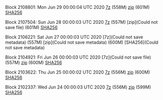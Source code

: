 Block 2108801: Mon Jun 29 00:00:04 UTC 2020 [7z](https://transfer.sh/lKkYS/bootstrap.dat.20200629.7z) (558M) [zip](https://transfer.sh/jF4AK/bootstrap.dat.20200629.zip) (601M) [SHA256](https://transfer.sh/5zch1/sha256.txt)

Block 2107504: Sun Jun 28 00:00:03 UTC 2020 [7z]() (557M) [zip](Could not save file) (601M) [SHA256](https://transfer.sh/MpyS7/sha256.txt)

Block 2106221: Sat Jun 27 00:00:03 UTC 2020 [7z](Could not save metadata) (557M) [zip](Could not save metadata) (600M) [SHA256](Could not save metadata)

Block 2104921: Fri Jun 26 00:00:03 UTC 2020 [7z](Could not save file) (557M) [zip]() (600M) [SHA256]()

Block 2103622: Thu Jun 25 00:00:02 UTC 2020 [7z](https://transfer.sh/BK0tf/bootstrap.dat.20200625.7z) (556M) [zip](https://transfer.sh/e4BG8/bootstrap.dat.20200625.zip) (600M) [SHA256](https://transfer.sh/Sicy1/sha256.txt)

Block 2102337: Wed Jun 24 00:00:03 UTC 2020 [7z]() (556M) [zip]() (599M) [SHA256]()

